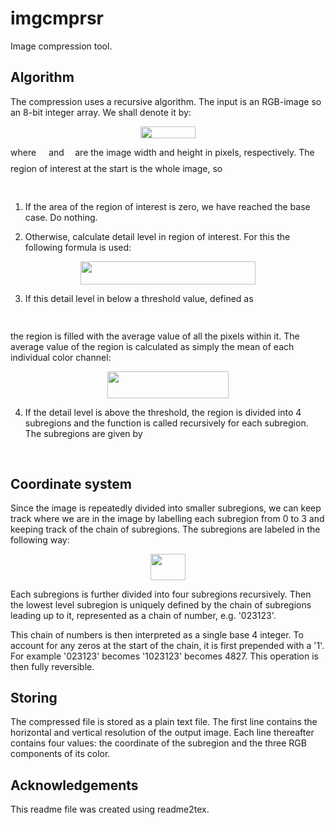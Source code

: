 # imgcmprsr

Image compression tool.

## Algorithm

The compression uses a recursive algorithm. The input is an RGB-image so an 8-bit integer array. We shall denote it by:
<p align="center"><img src="https://rawgit.com/in	git@github.com:Panurb/imgcmprsr/main/svgs/2bac01daa5a1bdafb65698c8333b642e.svg?invert_in_darkmode" align=middle width=87.99479204999999pt height=19.406267099999997pt/></p>
where <img src="https://rawgit.com/in	git@github.com:Panurb/imgcmprsr/main/svgs/31fae8b8b78ebe01cbfbe2fe53832624.svg?invert_in_darkmode" align=middle width=12.210846449999991pt height=14.15524440000002pt/> and <img src="https://rawgit.com/in	git@github.com:Panurb/imgcmprsr/main/svgs/2ad9d098b937e46f9f58968551adac57.svg?invert_in_darkmode" align=middle width=9.47111549999999pt height=22.831056599999986pt/> are the image width and height in pixels, respectively.
The region of interest at the start is the whole image, so
<p align="center"><img src="https://rawgit.com/in	git@github.com:Panurb/imgcmprsr/main/svgs/9f3faa5b194d2b9aa46892d496fdeaed.svg?invert_in_darkmode" align=middle width=198.40940129999998pt height=16.438356pt/></p>

1. If the area of the region of interest is zero, we have reached the base case. Do nothing.

2. Otherwise, calculate detail level in region of interest. For this the following formula is used:
<p align="center"><img src="https://rawgit.com/in	git@github.com:Panurb/imgcmprsr/main/svgs/73c1ba804c4f1224efc3738a7d7c2dbd.svg?invert_in_darkmode" align=middle width=279.69593684999995pt height=37.03214955pt/></p>

3. If this detail level in below a threshold value, defined as
<p align="center"><img src="https://rawgit.com/in	git@github.com:Panurb/imgcmprsr/main/svgs/9f0b9efc2356568b147eccfb22202676.svg?invert_in_darkmode" align=middle width=260.63959845pt height=14.611878599999999pt/></p>
the region is filled with the average value of all the pixels within it. 
The average value of the region is calculated as simply the mean of each individual color channel:
<p align="center"><img src="https://rawgit.com/in	git@github.com:Panurb/imgcmprsr/main/svgs/18f8fc3106ac74e5876a08ae376d25df.svg?invert_in_darkmode" align=middle width=193.7912031pt height=43.346758949999995pt/></p>

4. If the detail level is above the threshold, the region is divided into 4 subregions and the function is called recursively for each subregion.
The subregions are given by
<p align="center"><img src="https://rawgit.com/in	git@github.com:Panurb/imgcmprsr/main/svgs/4622ef979326e0cceee8751a0adb82e7.svg?invert_in_darkmode" align=middle width=87.22989pt height=16.438356pt/></p>

## Coordinate system

Since the image is repeatedly divided into smaller subregions, we can keep track where we are in the image by labelling
each subregion from 0 to 3 and keeping track of the chain of subregions. The subregions are labeled in the following way:

<p align="center"><img src="https://rawgit.com/in	git@github.com:Panurb/imgcmprsr/main/svgs/bcd599ca6d65aa6893090369693b210f.svg?invert_in_darkmode" align=middle width=56.548041pt height=41.42462775pt/></p>

Each subregions is further divided into four subregions recursively. Then the lowest level subregion is uniquely defined
by the chain of subregions leading up to it, represented as a chain of number, e.g. '023123'.

This chain of numbers is then interpreted as a single base 4 integer. To account for any zeros at the start of the chain,
it is first prepended with a '1'. For example '023123' becomes '1023123' becomes 4827. This operation is then fully
reversible.

## Storing

The compressed file is stored as a plain text file. The first line contains the horizontal and vertical resolution of
the output image. Each line thereafter contains four values: the coordinate of the subregion and the three RGB 
components of its color.

## Acknowledgements

This readme file was created using readme2tex.
